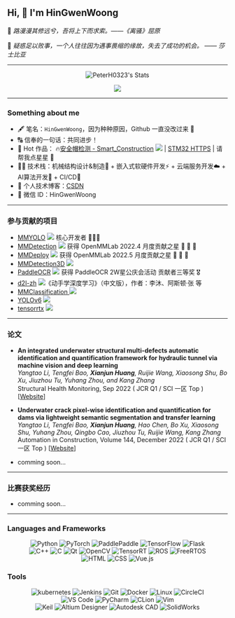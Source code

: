 ## Hi, 👋  I'm HinGwenWoong

📖 <em>  路漫漫其修远兮，吾将上下而求索。——《离骚》屈原 </em>

🚀 <em>  疑惑足以败事，一个人往往因为遇事畏缩的缘故，失去了成功的机会。 —— 莎士比亚 </em>


---

<p align="center">
   <img src="https://github-readme-stats.vercel.app/api?username=PeterH0323&title_color=00314f&text_color=00314f&bg_color=f9cdad" alt="PeterH0323's Stats" >
</p>

<p align="center">
  <img src="https://github-profile-summary-cards.vercel.app/api/cards/profile-details?username=PeterH0323&theme=vue"/>
</p>

---

### Something about me 

- 🖋️ 笔名：`HinGwenWoong`，因为种种原因，Github 一直没改过来 🤣
- 🔠 信奉的一句话：共同进步！
- 👷 Hot 作品： 🔥[安全帽检测 - Smart_Construction](https://github.com/PeterH0323/Smart_Construction) [![](https://img.shields.io/github/stars/PeterH0323/Smart_Construction.svg)](https://github.com/PeterH0323/Smart_Construction/stargazers) | [STM32 HTTPS](https://github.com/PeterH0323/STM32_HTTPs_WolfSSL) | 请帮我点星星 🌟
- 👨‍💻 技术栈：机械结构设计&制造🤖 + 嵌入式软硬件开发⚡ + 云端服务开发☁️ + AI算法开发🎯 + CI/CD🎡
- 📓 个人技术博客：[CSDN](https://blog.csdn.net/hxj0323)
- 💬 微信 ID：HinGwenWoong

---

### 参与贡献的项目
- [MMYOLO](https://github.com/open-mmlab/mmyolo) [![](https://img.shields.io/github/stars/open-mmlab/mmyolo.svg)](https://github.com/open-mmlab/mmyolo/stargazers) 核心开发者 🚀🚀🚀
- [MMDetection](https://github.com/open-mmlab/mmdetection) [![](https://img.shields.io/github/stars/open-mmlab/mmdetection.svg)](https://github.com/open-mmlab/mmdetection/stargazers) 获得 OpenMMLab 2022.4 月度贡献之星 :star2: :star2: :star2:
- [MMDeploy](https://github.com/open-mmlab/mmdeploy) [![](https://img.shields.io/github/stars/open-mmlab/mmdeploy.svg)](https://github.com/open-mmlab/mmdeploy/stargazers) 获得 OpenMMLab 2022.5 月度贡献之星 :star2: :star2: :star2:
- [MMDetection3D](https://github.com/open-mmlab/mmdetection3d) [![](https://img.shields.io/github/stars/open-mmlab/mmdetection3d.svg)](https://github.com/open-mmlab/mmdetection3d/stargazers)
- [PaddleOCR](https://github.com/PaddlePaddle/PaddleOCR) [![](https://img.shields.io/github/stars/PaddlePaddle/PaddleOCR.svg)](https://github.com/PaddlePaddle/PaddleOCR/stargazers) 获得 PaddleOCR 2W星公庆会活动 贡献者三等奖 🎖
- [d2l-zh](https://github.com/d2l-ai/d2l-zh) [![](https://img.shields.io/github/stars/d2l-ai/d2l-zh.svg)](https://github.com/d2l-ai/d2l-zh/stargazers)《动手学深度学习》（中文版），作者：李沐、阿斯顿·张 等
- [MMClassification
](https://github.com/open-mmlab/mmclassification) [![](https://img.shields.io/github/stars/open-mmlab/mmclassification.svg)](https://github.com/open-mmlab/mmclassification/stargazers)
- [YOLOv6](https://github.com/meituan/YOLOv6) [![](https://img.shields.io/github/stars/meituan/YOLOv6.svg)](https://github.com/meituan/YOLOv6/stargazers)
- [tensorrtx](https://github.com/wang-xinyu/tensorrtx) [![](https://img.shields.io/github/stars/wang-xinyu/tensorrtx.svg)](https://github.com/wang-xinyu/tensorrtx/stargazers)

---

### 论文
- **An integrated underwater structural multi-defects automatic identification and quantification framework for hydraulic tunnel via machine vision and deep learning**
  </br>_Yangtao Li, Tengfei Bao, **Xianjun Huang**, Ruijie Wang, Xiaosong Shu, Bo Xu, Jiuzhou Tu, Yuhang Zhou, and Kang Zhang_
  </br>Structural Health Monitoring, Sep 2022 ( JCR Q1 / SCI 一区 Top ) [[Website](https://journals.sagepub.com/doi/10.1177/14759217221122316)]
  
- **Underwater crack pixel-wise identification and quantification for dams via lightweight semantic segmentation and transfer learning**
  </br>_Yangtao Li, Tengfei Bao, **Xianjun Huang**, Hao Chen, Bo Xu, Xiaosong Shu, Yuhang Zhou, Qingbo Cao, Jiuzhou Tu, Ruijie Wang, Kang Zhang_
  </br>Automation in Construction, Volume 144, December 2022 ( JCR Q1 / SCI 一区 Top ) [[Website](https://www.sciencedirect.com/science/article/pii/S0926580522004708)]

- comming soon...

---

### 比赛获奖经历
- comming soon...

---
 
### Languages and Frameworks

<p align="center">
  <img alt="Python" src="https://img.shields.io/badge/Python-3572a5?style=for-the-badge&logo=python&logoColor=white">
  <img alt="PyTorch" src="https://img.shields.io/badge/Pytorch-ee4c2c?style=for-the-badge&logo=pytorch&logoColor=white">
  <img alt="PaddlePaddle" src="https://img.shields.io/badge/PaddlePaddle-1527c2?style=for-the-badge&logo=paddlepaddle&logoColor=white">
  <img alt="TensorFlow" src="https://img.shields.io/badge/TensorFlow-ff6f00?style=for-the-badge&logo=tensorflow&logoColor=white">
  <img alt="Flask" src="https://img.shields.io/badge/Flask-000000?style=for-the-badge&logo=flask&logoColor=white">
  <br/>
  <img alt="C++" src="https://img.shields.io/badge/C++-f34b7d?style=for-the-badge&logo=c%2b%2b">
  <img alt="C" src="https://img.shields.io/badge/C-555555?style=for-the-badge&logo=c">
  <img alt="Qt" src="https://img.shields.io/badge/Qt-41CD52?style=for-the-badge&logo=qt&logoColor=white">
  <img alt="OpenCV" src="https://img.shields.io/badge/OpenCV-ff2a44?style=for-the-badge&logo=opencv">
  <img alt="TensorRT" src="https://img.shields.io/badge/TensorRT-275f02?style=for-the-badge&logo=nvidia">
  <img alt="ROS" src="https://img.shields.io/badge/ROS-15253e?style=for-the-badge&logo=ROS">
  <img alt="FreeRTOS" src="https://img.shields.io/badge/FreeRTOS-8ac55e?style=for-the-badge&logo=freertos">
  <br/>
  <img alt="HTML" src="https://img.shields.io/badge/HTML-e34c26?style=for-the-badge&logo=html5&logoColor=white">
  <img alt="CSS" src="https://img.shields.io/badge/CSS-563d7c?style=for-the-badge&logo=css3">
  <img alt="Vue.js" src="https://img.shields.io/badge/Vue.js-007777?style=for-the-badge&logo=vue.js">
</p>


### Tools

<p align="center">
  <img alt="kubernetes" src="https://img.shields.io/badge/kubernetes-326ce5.svg?&style=for-the-badge&logo=kubernetes&logoColor=white">
  <img alt="Jenkins" src="https://img.shields.io/badge/Jenkins-D24939?style=for-the-badge&logo=Jenkins&logoColor=white">
  <img alt="Git" src="https://img.shields.io/badge/GIT-E44C30?style=for-the-badge&logo=git&logoColor=white">
  <img alt="Docker" src="https://img.shields.io/badge/Docker-2CA5E0?style=for-the-badge&logo=docker&logoColor=white">
  <img alt="Linux" src="https://img.shields.io/badge/Linux-FCC624?style=for-the-badge&logo=linux&logoColor=black">
  <img alt="CircleCI" src="https://img.shields.io/badge/circleci-343434?style=for-the-badge&logo=circleci&logoColor=white">
  <br/>
  <img alt="VS Code" src="https://img.shields.io/badge/VSCode-3860c4?style=for-the-badge&logo=visual-studio-code&logoColor=white">
  <img alt="PyCharm" src="https://img.shields.io/badge/PyCharm-fcf849?logo=pycharm&logoColor=fff&style=flat">
  <img alt="CLion" src="https://img.shields.io/badge/CLion-000?logo=clion&logoColor=fff&style=for-the-badge">
  <img alt="Vim" src="https://img.shields.io/badge/Vim-019733?logo=vim&logoColor=fff&style=for-the-badge">
  <br/>
  <img alt="Keil" src="https://img.shields.io/badge/Keil-0084ab?style=for-the-badge&logo=arm&logoColor=white">
  <img alt="Altium Designer" src="https://img.shields.io/badge/Altium%20Designer-A5915F?logo=altiumdesigner&logoColor=fff&style=for-the-badge">
  <img alt="Autodesk CAD" src="https://img.shields.io/badge/Autodesk%20CAD-0696D7?logo=autodesk&logoColor=fff&style=for-the-badge">
  <img alt="SolidWorks" src="https://img.shields.io/badge/SolidWorks-e31818?logo=solidworks&logoColor=white&style=for-the-badge">
</p>
